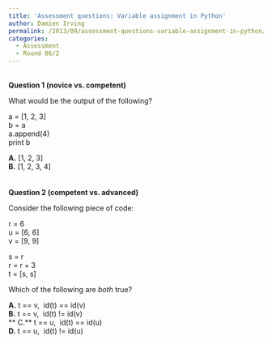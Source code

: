 ```yaml
---
title: 'Assessment questions: Variable assignment in Python'
author: Damien Irving
permalink: /2013/09/assessment-questions-variable-assignment-in-python/
categories:
  - Assessment
  - Round 06/2
---
```

&nbsp;  
**Question 1 (novice vs. competent)**

What would be the output of the following?

a = [1, 2, 3]  
b = a  
a.append(4)  
print b

**A.** [1, 2, 3]  
**B.** [1, 2, 3, 4]  
&nbsp;  
&nbsp;  
**Question 2 (competent vs. advanced)**

Consider the following piece of code:

r = 6  
u = [6, 6]  
v = [9, 9]

s = r  
r = r + 3  
t = [s, s]

Which of the following are *both* true?

**A.** t == v,  id(t) == id(v)  
**B.** t == v,  id(t) != id(v)  
** C.** t == u,  id(t) == id(u)  
**D.** t == u,  id(t) != id(u)  
&nbsp;
